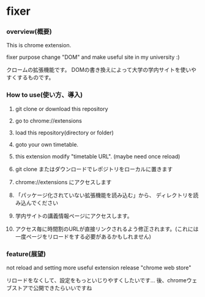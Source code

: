# fixer

### overview(概要)

This is chrome extension.

fixer purpose change "DOM" and make useful site in my university :)

クロームの拡張機能です。
DOMの書き換えによって大学の学内サイトを使いやすくするものです。

### How to use(使い方、導入)

1. git clone or download this repository
2. go to chrome://extensions
3. load this repository(directory or folder)
4. goto your own timetable.
5. this extension modify "timetable URL". (maybe need once reload)


1. git clone またはダウンロードでレポジトリをローカルに置きます
2. chrome://extensions にアクセスします
3. 「パッケージ化されていない拡張機能を読み込む」から、
ディレクトリを読み込んでください
4. 学内サイトの講義情報ページにアクセスします。
5. アクセス毎に時間割のURLが直接リンクされるよう修正されます。(これには一度ページをリロードをする必要があるかもしれません)

### feature(展望)

not reload and setting more useful
extension release "chrome web store"

リロードをなくして、設定をもっといじりやすくしたいです…
後、chromeウェブストアで公開できたらいいですね

